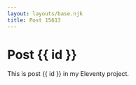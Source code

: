 ```yaml
---
layout: layouts/base.njk
title: Post 15613
---
```


# Post {{ id }}

This is post {{ id }} in my Eleventy project.
